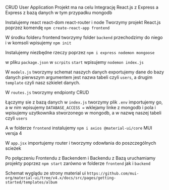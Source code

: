 CRUD User Application
Projekt ma na celu Integrację React.js z Express a Express z bazą danych w tym przypadku mongodb

Instalujemy react react-dom react-router i node
Tworzymy projekt React.js poprzez komendę
`npm create-react-app frontend`

W środku folderu frontend tworzymy folder `backend`
przechodzimy do niego i w komsoli wpisujemy
`npm init`

Instalujemy niezbędne rzeczy poprzez
`npm i express nodemon mongoose`

w pliku `package.json` w `scrpits` `start` wpisujemy
`nodemon index.js`

W `models.js` tworzymy schemat naszych danych
exportujemy dane do bazy danych
pierwszym argumentem jest nazwa tabeli czyli `users`, a drugim `template` czyli nasz szkielet danych.

W `routes.js` tworzymy endpionty CRUD


Łączymy sie z bazą danych w `index.js`
tworzymy plik `.env` importujemy go, a w nim wpisujemy 
`DATABASE_ACCESS =` wklejamy linke z mongodb
i pola <username> i <password> wpisujemy uzytkownika stworzonego w mongodb,
a w <dbname> nazwę naszej tabeli czyli `users`



A w folderze `frontend` instalujemy
`npm i axios @material-ui/core`
MUI versja 4

W `app.jsx` importujemy router i tworzymy odowłania do poszczególnych scieżek

Po połączeniu Frontendu z Backendem i Backendu z Bazą uruchamiamy projekty poprzez
`npm start` zarówno w folderze `frontend` jak i `backend`




Schemat wyglądu ze strony material ui
`https://github.com/mui-org/material-ui/tree/v4.x/docs/src/pages/getting-started/templates/album`
